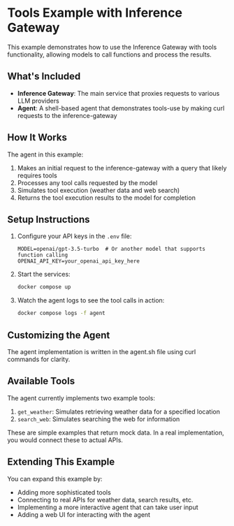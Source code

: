 # Tools Example with Inference Gateway

This example demonstrates how to use the Inference Gateway with tools functionality, allowing models to call functions and process the results.

## What's Included

- **Inference Gateway**: The main service that proxies requests to various LLM providers
- **Agent**: A shell-based agent that demonstrates tools-use by making curl requests to the inference-gateway

## How It Works

The agent in this example:
1. Makes an initial request to the inference-gateway with a query that likely requires tools
2. Processes any tool calls requested by the model
3. Simulates tool execution (weather data and web search)
4. Returns the tool execution results to the model for completion

## Setup Instructions

1. Configure your API keys in the `.env` file:
   ```
   MODEL=openai/gpt-3.5-turbo  # Or another model that supports function calling
   OPENAI_API_KEY=your_openai_api_key_here
   ```

2. Start the services:
   ```bash
   docker compose up
   ```

3. Watch the agent logs to see the tool calls in action:
   ```bash
   docker compose logs -f agent
   ```

## Customizing the Agent

The agent implementation is written in the agent.sh file using curl commands for clarity.

## Available Tools

The agent currently implements two example tools:

1. `get_weather`: Simulates retrieving weather data for a specified location
2. `search_web`: Simulates searching the web for information

These are simple examples that return mock data. In a real implementation, you would connect these to actual APIs.

## Extending This Example

You can expand this example by:
- Adding more sophisticated tools
- Connecting to real APIs for weather data, search results, etc.
- Implementing a more interactive agent that can take user input
- Adding a web UI for interacting with the agent